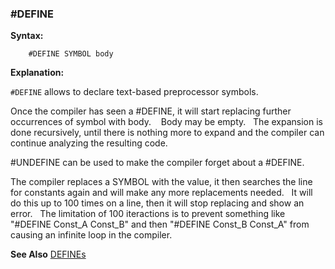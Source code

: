 <div class="section">

<div class="titlepage">

<div>

<div>

### <span id="_define"></span>\#DEFINE

</div>

</div>

</div>

<span class="strong">**Syntax:**</span>

``` screen
    #DEFINE SYMBOL body
```

<span class="strong">**Explanation:**</span>  
  
`#DEFINE` allows to declare text-based preprocessor symbols.  

Once the compiler has seen a \#DEFINE, it will start replacing further
occurrences of symbol with body.    Body may be empty.   The expansion
is done recursively, until there is nothing more to expand and the
compiler can continue analyzing the resulting code.

\#UNDEFINE can be used to make the compiler forget about a \#DEFINE.

  
  
The compiler replaces a SYMBOL with the value, it then searches the line
for constants again and will make any more replacements needed.   It
will do this up to 100 times on a line, then it will stop replacing and
show an error.   The limitation of 100 iteractions is to prevent
something like "\#DEFINE Const\_A Const\_B" and then "\#DEFINE Const\_B
Const\_A" from causing an infinite loop in the compiler.

  
  

<span class="strong">**See Also**</span>
<a href="constants" class="link" title="Constants">DEFINEs</a>

</div>
